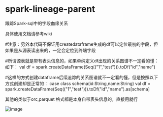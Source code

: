 # spark-lineage-parent
跟踪Spark-sql中的字段血缘关系

具体使用文档请参考wiki

#注意：另外本代码不保证用createdataframe生成的df可以定位最初的字段，但如果是从源表读出来的，一定会定位到终端字段

#所谓源表就是带有表头信息的，如果单纯定义df出现的关系图谱不一定看的懂：如下：
val df = spark.createDataFrame(Seq(("1","test"))).toDf("id","name")

#这样的方式创建dataframe后续追踪的关系图谱就不一定看的懂，但是按照以下方式创建却是正常的：
case class schema(id:String,name:String)
val df = spark.createDataFrame(Seq(("1","test"))).toDf("id","name").as[schema]

其他的类似于orc,parquet 格式都是本身自带表头信息的，直接用就行

![image](https://user-images.githubusercontent.com/26522622/123889186-8cbde680-d987-11eb-899a-5acf1f375f6f.png)

